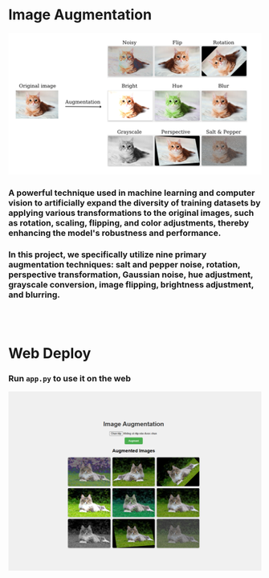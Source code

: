 # Image Augmentation ##
![Image Description](/Example.png)
### A powerful technique used in machine learning and computer vision to artificially expand the diversity of training datasets by applying various transformations to the original images, such as rotation, scaling, flipping, and color adjustments, thereby enhancing the model's robustness and performance.

### In this project, we specifically utilize nine primary augmentation techniques: salt and pepper noise, rotation, perspective transformation, Gaussian noise, hue adjustment, grayscale conversion, image flipping, brightness adjustment, and blurring.
<br/><br/>
# Web Deploy 
### Run `app.py` to use it on the web
![Image Description](/web_deploy.png)
